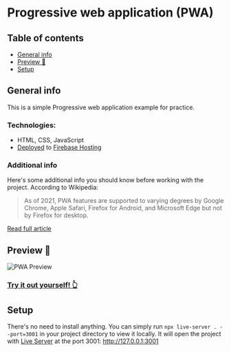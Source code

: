 # Progressive web application (PWA)

## Table of contents
* [General info](#general-info)
* [Preview 👀](#preview-)
* [Setup](#setup)

## General info
This is a simple Progressive web application example for practice.

### Technologies:
* HTML, CSS, JavaScript
* [Deployed](https://pwa-pract1ce.web.app/) to [Firebase Hosting](https://firebase.google.com/docs/hosting)

### Additional info
Here's some additional info you should know before working with the project. According to Wikipedia:
> As of 2021, PWA features are supported to varying degrees by Google Chrome, Apple Safari, Firefox for Android, and Microsoft Edge but not by Firefox for desktop.

[Read full article](https://en.wikipedia.org/wiki/Progressive_web_application) 

## Preview 👀
![PWA Preview](https://user-images.githubusercontent.com/85896378/159691187-0a6aec19-bb41-46e2-a007-46529445f665.gif)

### [Try it out yourself! 👆](https://pwa-pract1ce.web.app/)

## Setup

There's no need to install anything. You can simply run `npx live-server . --port=3001` in your project directory to view it locally.
It will open the project with [Live Server](https://www.npmjs.com/package/live-server) at the port 3001: <http://127.0.0.1:3001>
